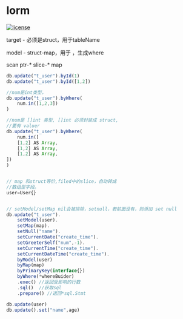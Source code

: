 # lorm

[![license](http://img.shields.io/badge/license-MIT-red.svg?style=flat)](https://raw.githubusercontent.com/lontten/lorm/main/LICENSE)

target - 必须是struct，用于tableName

model - struct-map，用于 ，生成where

scan ptr-* slice-* map


```javascript
db.update("t_user").byId(1)
db.update("t_user").byId([1,2])

//num是int类型，
db.update("t_user").byWhere(
    num.in([1,2,3])
)

//num是 []int 类型, []int 必须封装成 struct,
//要有 valuer
db.update("t_user").byWhere(
    num.in([
    [1,2] AS Array,
    [1,2] AS Array,
    [1,2] AS Array,
])
)


// map 和struct等价,filed中的slice，自动转成
//数组型字段。
user=User{}


// setModel/setMap nil会被排除，setnull，若前面没有，则添加 set null
db.update("t_user").
    setModel(user).
    setMap(map).
    setNull("name").
    setCurrentDate("create_time").
    setGreeterSelf("num",-1).
    setCurrentTime("create_time").
    setCurrentDateTime("create_time").
    byModel(user)
    byMap(map)
    byPrimaryKey(interface{})
    byWhere(*whereBuider)
    .exec() //返回受影响的行数
    .sql()  //获取sql
    .prepare() //返回*sql.Stmt

db.update(user)
db.update().set("name",age)



```
